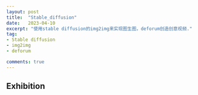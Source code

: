 ```yaml
---
layout: post
title:  "Stable_diffusion"
date:   2023-04-10
excerpt: "使用stable diffusion的img2img来实现图生图，deforum创造创意视频."
tag:
- Stable diffusion 
- img2img
- deforum

comments: true
---
```


## Exhibition


